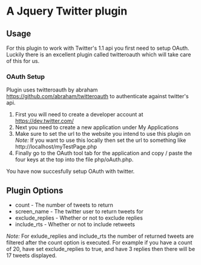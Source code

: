 # A Jquery Twitter plugin #

## Usage ##
For this plugin to work with Twitter's 1.1 api you first need to setup OAuth.  Luckily there is an excellent plugin called twitteroauth which will take care of this for us.

### OAuth Setup ###
Plugin uses twitteroauth by abraham https://github.com/abraham/twitteroauth to authenticate against twitter's api.

1. First you will need to create a developer account at https://dev.twitter.com/  
2. Next you need to create a new application under My Applications  
3. Make sure to set the url to the website you intend to use this plugin on  
*Note:* If you want to use this locally then set the url to something like http://localhost/myTestPage.php  
4. Finally go to the OAuth tool tab for the application and copy / paste the four keys at the top into the file php/oAuth.php.

You have now succesfully setup OAuth with twitter.

## Plugin Options ##
* count             - The number of tweets to return  
* screen_name       - The twitter user to return tweets for
* exclude_replies   - Whether or not to exclude replies
* include_rts       - Whether or not to include retweets

*Note:* For exlude_replies and include_rts the number of returned tweets are filtered after the count option is executed.  For example if you have a count of 20, have set exclude_replies to true, and have 3 replies then there will be 17 tweets displayed.

